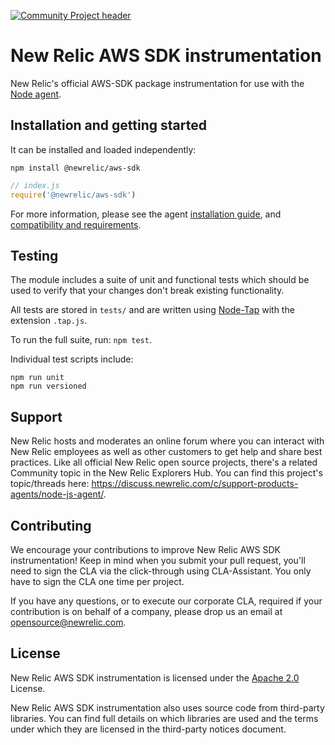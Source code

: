[![Community Project header](https://github.com/newrelic/opensource-website/raw/master/src/images/categories/Community_Project.png)](https://opensource.newrelic.com/oss-category/#community-project)

# New Relic AWS SDK instrumentation
New Relic's official AWS-SDK package instrumentation for use with the
[Node agent](https://github.com/newrelic/node-newrelic).

## Installation and getting started
It can be installed and loaded independently:

```
npm install @newrelic/aws-sdk
```
```js
// index.js
require('@newrelic/aws-sdk')
```

For more information, please see the agent [installation guide][1], and
[compatibility and requirements][2].

## Testing
The module includes a suite of unit and functional tests which should be used to
verify that your changes don't break existing functionality.

All tests are stored in `tests/` and are written using
[Node-Tap](https://www.npmjs.com/package/tap) with the extension `.tap.js`.

To run the full suite, run: `npm test`.

Individual test scripts include:

```
npm run unit
npm run versioned
```

## Support
New Relic hosts and moderates an online forum where you can interact with New Relic employees as well as other customers to get help and share best practices. Like all official New Relic open source projects, there's a related Community topic in the New Relic Explorers Hub. You can find this project's topic/threads here: https://discuss.newrelic.com/c/support-products-agents/node-js-agent/.

## Contributing
We encourage your contributions to improve New Relic AWS SDK instrumentation! Keep in mind when you submit your pull request, you'll need to sign the CLA via the click-through using CLA-Assistant. You only have to sign the CLA one time per project.

If you have any questions, or to execute our corporate CLA, required if your contribution is on behalf of a company, please drop us an email at opensource@newrelic.com.

## License
New Relic AWS SDK instrumentation is licensed under the [Apache 2.0](http://apache.org/licenses/LICENSE-2.0.txt) License.

New Relic AWS SDK instrumentation also uses source code from third-party libraries. You can find full details on which libraries are used and the terms under which they are licensed in the third-party notices document.

[1]: https://docs.newrelic.com/docs/agents/nodejs-agent/installation-configuration/install-nodejs-agent
[2]: https://docs.newrelic.com/docs/agents/nodejs-agent/getting-started/compatibility-requirements-nodejs-agent
